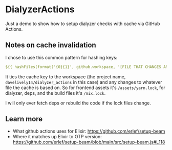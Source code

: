 # DialyzerActions

Just a demo to show how to setup dialyzer checks with cache via GitHub Actions. 

## Notes on cache invalidation

I chose to use this common pattern for hashing keys: 

```yml
${{ hashFiles(format('{0}{1}', github.workspace, '[FILE THAT CHANGES AND INVALIDATES CACHE]')) }}
```

It ties the cache key to the workspace (the project name, `davelively14/dialyzer_actions` in this case) and any changes to whatever file the cache is based on. So for frontend assets it's `/assets/yarn.lock`, for dialyzer, deps, and the build files it's `/mix.lock`.

I will only ever fetch deps or rebuild the code if the lock files change. 

## Learn more

  * What github actions uses for Elixir: https://github.com/erlef/setup-beam
  * Where it matches up Elixir to OTP version: https://github.com/erlef/setup-beam/blob/main/src/setup-beam.js#L118

